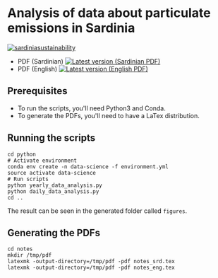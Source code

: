 # Analysis of data about particulate emissions in Sardinia

[![sardiniasustainability](https://circleci.com/gh/sardiniasustainability/air-quality.svg?style=svg)](https://app.circleci.com/pipelines/github/sardiniasustainability/air-quality)
* PDF (Sardinian) [![Latest version (Sardinian PDF)](https://img.shields.io/badge/download-latest-blue)](https://circleci.com/api/v1.1/project/github/sardiniasustainability/air-quality/latest/artifacts/0/tmp/pdf/notes_srd.pdf)
* PDF (English) [![Latest version (English PDF)](https://img.shields.io/badge/download-latest-blue)](https://circleci.com/api/v1.1/project/github/sardiniasustainability/air-quality/latest/artifacts/0/tmp/pdf/notes_eng.pdf)

## Prerequisites
* To run the scripts, you'll need Python3 and Conda. 
* To generate the PDFs, you'll need to have a LaTex distribution.

## Running the scripts
```
cd python
# Activate environment
conda env create -n data-science -f environment.yml
source activate data-science
# Run scripts
python yearly_data_analysis.py
python daily_data_analysis.py
cd ..
```
The result can be seen in the generated folder called `figures`.

## Generating the PDFs
```
cd notes
mkdir /tmp/pdf
latexmk -output-directory=/tmp/pdf -pdf notes_srd.tex
latexmk -output-directory=/tmp/pdf -pdf notes_eng.tex
```